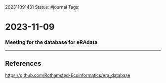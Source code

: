202311091431
Status: #journal
Tags: 

# 2023-11-09

### Meeting for the database for eRAdata

---
## References
https://github.com/Rothamsted-Ecoinformatics/era_database
